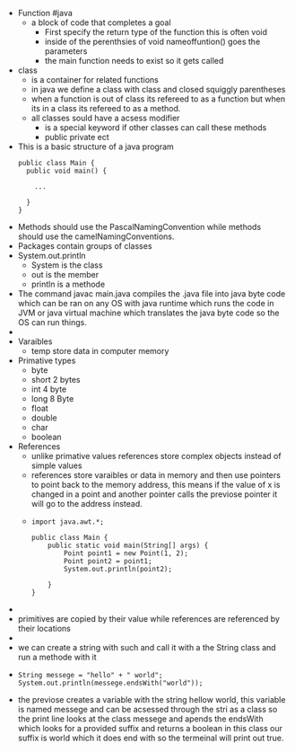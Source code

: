 - Function #java
	- a block of code that completes a goal
		- First specify the return type of the function this is often void
		- inside of the perenthsies of void nameoffuntion() goes the parameters
		- the main function needs to exist so it gets called
- class
	- is a container for related functions
	- in java we define a class with class and closed  squiggly parentheses
	- when a function is out of class its refereed to as a function but when its in a class its refereed to as a method.
	- all classes sould have a acsess modifier
		- is a special keyword if other classes can call these methods
		- public private ect
- This is a basic structure of a java program
  ```public class Main {
  public class Main {
  	public void main() {
      
      ...
      
  	}
  }
  ```
- Methods should use the PascalNamingConvention while methods should use the camelNamingConventions.
- Packages contain groups of classes
- System.out.println
	- System is the class
	- out is the member
	- println is a methode
- The command javac main.java compiles the .java file into java byte code which can be ran on any OS with java runtime which runs the code in JVM or java virtual machine which translates the java byte code so the OS can run things.
-
- Varaibles
	- temp store data in computer memory
- Primative types
	- byte
	- short 2 bytes
	- int 4 byte
	- long 8 Byte
	- float
	- double
	- char
	- boolean
- References
	- unlike primative values references store complex objects instead of simple values
	- references store varaibles or data in memory and then use pointers to point back to the memory address, this means if the value of x is changed in a point and another pointer calls the previose pointer it will go to the address instead.
	- ```
	  import java.awt.*;
	  
	  public class Main {
	      public static void main(String[] args) {
	          Point point1 = new Point(1, 2);
	          Point point2 = point1;
	          System.out.println(point2);
	  
	      }
	  }
	  ```
-
- primitives are copied by their value while references are referenced by their locations
-
- we can create a string with such and call it with a the String class and run a methode with it
- ```
  String messege = "hello" + " world";
  System.out.println(messege.endsWith("world"));
  ```
- the previose creates a variable with the string hellow world, this variable is named messege and can be acsessed through the stri as a class so the print line looks at the class messege and apends the endsWith which looks for a provided suffix and returns a boolean in this class our suffix is world which it does end with so the termeinal will print out true.